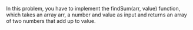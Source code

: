 In this problem, you have to implement the findSum(arr, value) function, which takes an array arr, a number and value as input and returns an array of two numbers that add up to value.